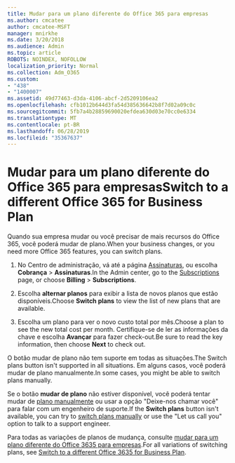 ```yaml
---
title: Mudar para um plano diferente do Office 365 para empresas
ms.author: cmcatee
author: cmcatee-MSFT
manager: mnirkhe
ms.date: 3/20/2018
ms.audience: Admin
ms.topic: article
ROBOTS: NOINDEX, NOFOLLOW
localization_priority: Normal
ms.collection: Adm_O365
ms.custom:
- "438"
- "1400007"
ms.assetid: 49d77463-d3da-4106-abcf-2d5209106ea2
ms.openlocfilehash: cfb1012b644d3fa54d385636642b8f7d02a09c0c
ms.sourcegitcommit: 5fb7a4b28859690020efdea630d03e70cc0e6334
ms.translationtype: MT
ms.contentlocale: pt-BR
ms.lasthandoff: 06/28/2019
ms.locfileid: "35367637"
---
```

# <a name="switch-to-a-different-office-365-for-business-plan"></a><span data-ttu-id="c3e95-102">Mudar para um plano diferente do Office 365 para empresas</span><span class="sxs-lookup"><span data-stu-id="c3e95-102">Switch to a different Office 365 for Business Plan</span></span>

<span data-ttu-id="c3e95-103">Quando sua empresa mudar ou você precisar de mais recursos do Office 365, você poderá mudar de plano.</span><span class="sxs-lookup"><span data-stu-id="c3e95-103">When your business changes, or you need more Office 365 features, you can switch plans.</span></span>
  
1. <span data-ttu-id="c3e95-104">No Centro de administração, vá até a página [Assinaturas](https://go.microsoft.com/fwlink/p/?linkid=842054), ou escolha **Cobrança** \> **Assinaturas**.</span><span class="sxs-lookup"><span data-stu-id="c3e95-104">In the Admin center, go to the [Subscriptions](https://go.microsoft.com/fwlink/p/?linkid=842054) page, or choose **Billing** \> **Subscriptions**.</span></span>

2. <span data-ttu-id="c3e95-105">Escolha **alternar planos** para exibir a lista de novos planos que estão disponíveis.</span><span class="sxs-lookup"><span data-stu-id="c3e95-105">Choose **Switch plans** to view the list of new plans that are available.</span></span>

3. <span data-ttu-id="c3e95-106">Escolha um plano para ver o novo custo total por mês.</span><span class="sxs-lookup"><span data-stu-id="c3e95-106">Choose a plan to see the new total cost per month.</span></span> <span data-ttu-id="c3e95-107">Certifique-se de ler as informações da chave e escolha **Avançar** para fazer check-out.</span><span class="sxs-lookup"><span data-stu-id="c3e95-107">Be sure to read the key information, then choose **Next** to check out.</span></span>

<span data-ttu-id="c3e95-108">O botão mudar de plano não tem suporte em todas as situações.</span><span class="sxs-lookup"><span data-stu-id="c3e95-108">The Switch plans button isn't supported in all situations.</span></span> <span data-ttu-id="c3e95-109">Em alguns casos, você poderá mudar de plano manualmente.</span><span class="sxs-lookup"><span data-stu-id="c3e95-109">In some cases, you might be able to switch plans manually.</span></span>
  
<span data-ttu-id="c3e95-110">Se o botão **mudar de plano** não estiver disponível, você poderá tentar mudar de [plano manualmente](https://support.office.com/article/eb0d0680-5677-41a0-8c46-4b9d47f1c209) ou usar a opção "Deixe-nos chamar você" para falar com um engenheiro de suporte.</span><span class="sxs-lookup"><span data-stu-id="c3e95-110">If the **Switch plans** button isn't available, you can try to [switch plans manually](https://support.office.com/article/eb0d0680-5677-41a0-8c46-4b9d47f1c209) or use the "Let us call you" option to talk to a support engineer.</span></span>
  
<span data-ttu-id="c3e95-111">Para todas as variações de planos de mudança, consulte [mudar para um plano diferente do Office 3635 para empresas](https://support.office.com/article/49d77463-d3da-4106-abcf-2d5209106ea2).</span><span class="sxs-lookup"><span data-stu-id="c3e95-111">For all variations of switching plans, see [Switch to a different Office 3635 for Business Plan](https://support.office.com/article/49d77463-d3da-4106-abcf-2d5209106ea2).</span></span>
  
